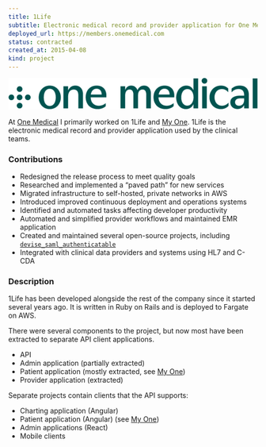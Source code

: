 ```yaml
---
title: 1Life
subtitle: Electronic medical record and provider application for One Medical
deployed_url: https://members.onemedical.com
status: contracted
created_at: 2015-04-08
kind: project
---
```

![One Medical Logo](./om.png)

At [One Medical](https://www.onemedical.com/careers/) I primarily worked on 1Life and [My One](/projects/my-one.html).
1Life is the electronic medical record and provider application used by the clinical teams.

### Contributions

- Redesigned the release process to meet quality goals
- Researched and implemented a “paved path” for new services
- Migrated infrastructure to self-hosted, private networks in AWS
- Introduced improved continuous deployment and operations systems
- Identified and automated tasks affecting developer productivity
- Automated and simplified provider workflows and maintained EMR application
- Created and maintained several open-source projects, including [`devise_saml_authenticatable`](/projects/devise_saml_authenticatable.html)
- Integrated with clinical data providers and systems using HL7 and C-CDA

### Description

1Life has been developed alongside the rest of the company since it started several years ago.
It is written in Ruby on Rails and is deployed to Fargate on AWS.

There were several components to the project, but now most have been extracted to separate API client applications.

- API
- Admin application (partially extracted)
- Patient application (mostly extracted, see [My One](/projects/my-one.html))
- Provider application (extracted)

Separate projects contain clients that the API supports:

- Charting application (Angular)
- Patient application (Angular) (see [My One](/projects/my-one.html))
- Admin applications (React)
- Mobile clients
